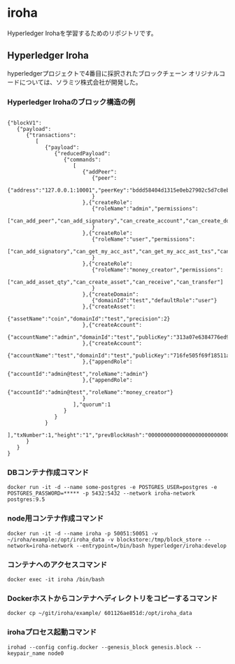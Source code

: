 # iroha
Hyperledger Irohaを学習するためのリポジトリです。

## Hyperledger Iroha
   hyperledgerプロジェクトで4番目に採択されたブロックチェーン
   オリジナルコードについては、ソラミツ株式会社が開発した。

### Hyperledger Irohaのブロック構造の例

~~~

{"blockV1":
   {"payload":
      {"transactions":
         [
            {"payload":
               {"reducedPayload":
                  {"commands":
                     [
                        {"addPeer":
                           {"peer":
                              {"address":"127.0.0.1:10001","peerKey":"bddd58404d1315e0eb27902c5d7c8eb0602c16238f005773df406bc191308929"}
                           }
                        },{"createRole":
                           {"roleName":"admin","permissions":
                              ["can_add_peer","can_add_signatory","can_create_account","can_create_domain","can_get_all_acc_ast","can_get_all_acc_ast_txs","can_get_all_acc_detail","can_get_all_acc_txs","can_get_all_accounts","can_get_all_signatories","can_get_all_txs","can_get_blocks","can_get_roles","can_read_assets","can_remove_signatory","can_set_quorum"]
                           }
                        },{"createRole":
                           {"roleName":"user","permissions":
                              ["can_add_signatory","can_get_my_acc_ast","can_get_my_acc_ast_txs","can_get_my_acc_detail","can_get_my_acc_txs","can_get_my_account","can_get_my_signatories","can_get_my_txs","can_grant_can_add_my_signatory","can_grant_can_remove_my_signatory","can_grant_can_set_my_account_detail","can_grant_can_set_my_quorum","can_grant_can_transfer_my_assets","can_receive","can_remove_signatory","can_set_quorum","can_transfer"]
                           }
                        },{"createRole":
                           {"roleName":"money_creator","permissions":
                              ["can_add_asset_qty","can_create_asset","can_receive","can_transfer"]
                           }
                        },{"createDomain":
                           {"domainId":"test","defaultRole":"user"}
                        },{"createAsset":
                           {"assetName":"coin","domainId":"test","precision":2}
                        },{"createAccount":
                           {"accountName":"admin","domainId":"test","publicKey":"313a07e6384776ed95447710d15e59148473ccfc052a681317a72a69f2a49910"}
                        },{"createAccount":
                           {"accountName":"test","domainId":"test","publicKey":"716fe505f69f18511a1b083915aa9ff73ef36e6688199f3959750db38b8f4bfc"}
                        },{"appendRole":
                           {"accountId":"admin@test","roleName":"admin"}
                        },{"appendRole":
                           {"accountId":"admin@test","roleName":"money_creator"}
                        }
                     ],"quorum":1
                  }
               }
            }
         ],"txNumber":1,"height":"1","prevBlockHash":"0000000000000000000000000000000000000000000000000000000000000000"
      }
   }
}

~~~

### DBコンテナ作成コマンド
    docker run -it -d --name some-postgres -e POSTGRES_USER=postgres -e POSTGRES_PASSWORD=***** -p 5432:5432 --network iroha-network postgres:9.5

### node用コンテナ作成コマンド
    docker run -it -d --name iroha -p 50051:50051 -v ~/iroha/example:/opt/iroha_data -v blockstore:/tmp/block_store --network=iroha-network --entrypoint=/bin/bash hyperledger/iroha:develop
    
### コンテナへのアクセスコマンド
    docker exec -it iroha /bin/bash 
    
### Dockerホストからコンテナへディレクトリをコピーするコマンド
    docker cp ~/git/iroha/example/ 601126ae851d:/opt/iroha_data
    
### irohaプロセス起動コマンド
    irohad --config config.docker --genesis_block genesis.block --keypair_name node0

